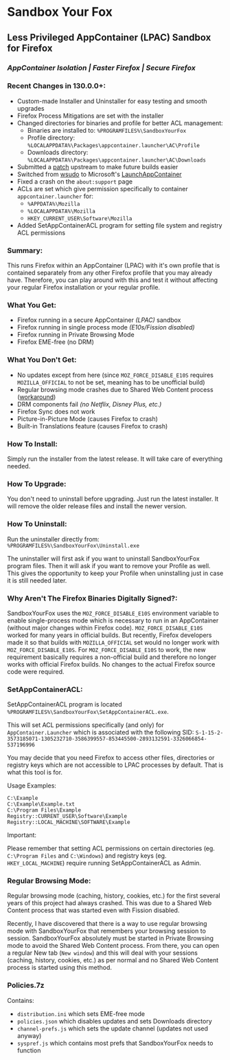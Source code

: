 # Sandbox Your Fox
## Less Privileged AppContainer (LPAC) Sandbox for Firefox
### _AppContainer Isolation | Faster Firefox | Secure Firefox_

### Recent Changes in 130.0.0+:

- Custom-made Installer and Uninstaller for easy testing and smooth upgrades
- Firefox Process Mitigations are set with the installer
- Changed directories for binaries and profile for better ACL management:
  - Binaries are installed to: `%PROGRAMFILES%\SandboxYourFox`
  - Profile directory: `%LOCALAPPDATA%\Packages\appcontainer.launcher\AC\Profile`
  - Downloads directory: `%LOCALAPPDATA%\Packages\appcontainer.launcher\AC\Downloads`
- Submitted a [patch](https://phabricator.services.mozilla.com/D218999) upstream to make future builds easier
- Switched from [wsudo](https://github.com/M2Team/Privexec/tree/master/wsudo) to Microsoft's [LaunchAppContainer](https://github.com/microsoft/SandboxSecurityTools)
- Fixed a crash on the `about:support` page
- ACLs are set which give permission specifically to container `appcontainer.launcher` for:
  - `%APPDATA%\Mozilla`
  - `%LOCALAPPDATA%\Mozilla`
  - `HKEY_CURRENT_USER\Software\Mozilla`
- Added SetAppContainerACL program for setting file system and registry ACL permissions

### Summary:

This runs Firefox within an AppContainer (LPAC) with it's own profile that is contained separately from any other Firefox profile that you may already have. Therefore, you can play around with this and test it without affecting your regular Firefox installation or your regular profile.

### What You Get:

- Firefox running in a secure AppContainer _(LPAC)_ sandbox
- Firefox running in single process mode _(E10s/Fission disabled)_
- Firefox running in Private Browsing Mode
- Firefox EME-free (no DRM)


### What You Don't Get:

- No updates except from here (since `MOZ_FORCE_DISABLE_E10S` requires `MOZILLA_OFFICIAL` to not be set, meaning has to be unofficial build)
- Regular browsing mode crashes due to Shared Web Content process ([workaround](https://github.com/WildByDesign/SandboxYourFox?tab=readme-ov-file#regular-browsing-mode))
- DRM components fail _(no Netflix, Disney Plus, etc.)_
- Firefox Sync does not work
- Picture-in-Picture Mode (causes Firefox to crash)
- Built-in Translations feature (causes Firefox to crash)

### How To Install:

Simply run the installer from the latest release. It will take care of everything needed.


### How To Upgrade:

You don't need to uninstall before upgrading. Just run the latest installer. It will remove the older release files and install the newer version.


### How To Uninstall:

Run the uninstaller directly from: `%PROGRAMFILES%\SandboxYourFox\Uninstall.exe`

The uninstaller will first ask if you want to uninstall SandboxYourFox program files. Then it will ask if you want to remove your Profile as well. This gives the opportunity to keep your Profile when uninstalling just in case it is still needed later.


### Why Aren't The Firefox Binaries Digitally Signed?:

SandboxYourFox uses the `MOZ_FORCE_DISABLE_E10S` environment variable to enable single-process mode which is necessary to run in an AppContainer (without major changes within Firefox code). `MOZ_FORCE_DISABLE_E10S` worked for many years in official builds. But recently, Firefox developers made it so that builds with `MOZILLA_OFFICIAL` set would no longer work with `MOZ_FORCE_DISABLE_E10S`. For `MOZ_FORCE_DISABLE_E10S` to work, the new requirement basically requires a non-official build and therefore no longer works with official Firefox builds. No changes to the actual Firefox source code were required.


### SetAppContainerACL:

SetAppContainerACL program is located `%PROGRAMFILES%\SandboxYourFox\SetAppContainerACL.exe`.

This will set ACL permissions specifically (and only) for `AppContainer.Launcher` which is associated with the following SID:
`S-1-15-2-3573185071-1305232710-3586399557-853445500-2893132591-3326066854-537196996`

You may decide that you need Firefox to access other files, directories or registry keys which are not accessible to LPAC processes by default. That is what this tool is for.

Usage Examples:
```
C:\Example
C:\Example\Example.txt
C:\Program Files\Example
Registry::CURRENT_USER\Software\Example
Registry::LOCAL_MACHINE\SOFTWARE\Example
```
Important:

Please remember that setting ACL permissions on certain directories (eg. `C:\Program Files` and `C:\Windows`) and registry keys (eg. `HKEY_LOCAL_MACHINE`) require running SetAppContainerACL as Admin.


### Regular Browsing Mode:

Regular browsing mode (caching, history, cookies, etc.) for the first several years of this project had always crashed. This was due to a Shared Web Content process that was started even with Fission disabled.

Recently, I have discovered that there is a way to use regular browsing mode with SandboxYourFox that remembers your browsing session to session. SandboxYourFox absolutely must be started in Private Browsing mode to avoid the Shared Web Content process. From there, you can open a regular New tab (`New window`) and this will deal with your sessions (caching, history, cookies, etc.) as per normal and no Shared Web Content process is started using this method.


### Policies.7z

Contains: 
- `distribution.ini` which sets EME-free mode
- `policies.json` which disables updates and sets Downloads directory
- `channel-prefs.js` which sets the update channel (updates not used anyway)
- `syspref.js` which contains most prefs that SandboxYourFox needs to function
